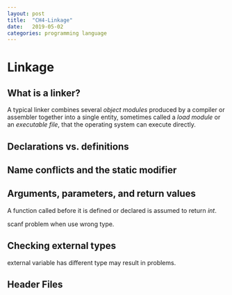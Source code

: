 ```yaml
---
layout: post
title:  "CH4-Linkage"
date:   2019-05-02
categories: programming language
---
```


# Linkage

## What is a linker?

A typical linker combines several *object modules* produced by a compiler or assembler together into a single entity, sometimes called a *load module* or an *executable file*, that the operating system can execute directly.

## Declarations vs. definitions

## Name conflicts and the static modifier

## Arguments, parameters, and return values

A function called before it is defined or declared is assumed to return *int*.

scanf problem when use wrong type.

## Checking external types

external variable has different type may result in problems.

## Header Files
